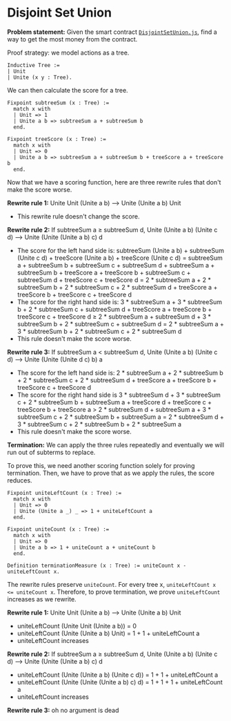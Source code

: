 # Disjoint Set Union

**Problem statement:** Given the smart contract [`DisjointSetUnion.js`](../programs/DisjointSetUnion.js), find a way to get the most money from the contract.

Proof strategy: we model actions as a tree.

```coq
Inductive Tree :=
| Unit
| Unite (x y : Tree).
```

We can then calculate the score for a tree.

```coq
Fixpoint subtreeSum (x : Tree) :=
  match x with
  | Unit => 1
  | Unite a b => subtreeSum a + subtreeSum b
  end.

Fixpoint treeScore (x : Tree) :=
  match x with
  | Unit => 0
  | Unite a b => subtreeSum a + subtreeSum b + treeScore a + treeScore b
  end.
```

Now that we have a scoring function, here are three rewrite rules that don't make the score worse.

**Rewrite rule 1:** Unite Unit (Unite a b) ⟶ Unite (Unite a b) Unit

- This rewrite rule doesn't change the score.

**Rewrite rule 2:** If subtreeSum a ≥ subtreeSum d, Unite (Unite a b) (Unite c d) ⟶ Unite (Unite (Unite a b) c) d

- The score for the left hand side is: subtreeSum (Unite a b) + subtreeSum (Unite c d) + treeScore (Unite a b) + treeScore (Unite c d) = subtreeSum a + subtreeSum b + subtreeSum c + subtreeSum d + subtreeSum a + subtreeSum b + treeScore a + treeScore b + subtreeSum c + subtreeSum d + treeScore c + treeScore d = 2 \* subtreeSum a + 2 \* subtreeSum b + 2 \* subtreeSum c + 2 \* subtreeSum d + treeScore a + treeScore b + treeScore c + treeScore d
- The score for the right hand side is: 3 \* subtreeSum a + 3 \* subtreeSum b + 2 \* subtreeSum c + subtreeSum d + treeScore a + treeScore b + treeScore c + treeScore d ≥ 2 \* subtreeSum a + subtreeSum d + 3 \* subtreeSum b + 2 \* subtreeSum c + subtreeSum d = 2 \* subtreeSum a + 3 \* subtreeSum b + 2 \* subtreeSum c + 2 \* subtreeSum d
- This rule doesn't make the score worse.

**Rewrite rule 3:** If subtreeSum a < subtreeSum d, Unite (Unite a b) (Unite c d) ⟶ Unite (Unite (Unite d c) b) a

- The score for the left hand side is: 2 \* subtreeSum a + 2 \* subtreeSum b + 2 \* subtreeSum c + 2 \* subtreeSum d + treeScore a + treeScore b + treeScore c + treeScore d
- The score for the right hand side is 3 \* subtreeSum d + 3 \* subtreeSum c + 2 \* subtreeSum b + subtreeSum a + treeScore d + treeScore c + treeScore b + treeScore a > 2 \* subtreeSum d + subtreeSum a + 3 \* subtreeSum c + 2 \* subtreeSum b + subtreeSum a = 2 \* subtreeSum d + 3 \* subtreeSum c + 2 \* subtreeSum b + 2 \* subtreeSum a
- This rule doesn't make the score worse.

**Termination:** We can apply the three rules repeatedly and eventually we will run out of subterms to replace.

To prove this, we need another scoring function solely for proving termination. Then, we have to prove that as we apply the rules, the score reduces.

```coq
Fixpoint uniteLeftCount (x : Tree) :=
  match x with
  | Unit => 0
  | Unite (Unite a _) _ => 1 + uniteLeftCount a
  end.

Fixpoint uniteCount (x : Tree) :=
  match x with
  | Unit => 0
  | Unite a b => 1 + uniteCount a + uniteCount b
  end.

Definition terminationMeasure (x : Tree) := uniteCount x - uniteLeftCount x.
```

The rewrite rules preserve `uniteCount`. For every tree x, `uniteLeftCount x <= uniteCount x`. Therefore, to prove termination, we prove `uniteLeftCount` increases as we rewrite.

**Rewrite rule 1:** Unite Unit (Unite a b) ⟶ Unite (Unite a b) Unit

- uniteLeftCount (Unite Unit (Unite a b)) = 0
- uniteLeftCount (Unite (Unite a b) Unit) = 1 + 1 + uniteLeftCount a
- uniteLeftCount increases

**Rewrite rule 2:** If subtreeSum a ≥ subtreeSum d, Unite (Unite a b) (Unite c d) ⟶ Unite (Unite (Unite a b) c) d

- uniteLeftCount (Unite (Unite a b) (Unite c d)) = 1 + 1 + uniteLeftCount a
- uniteLeftCount (Unite (Unite (Unite a b) c) d) = 1 + 1 + 1 + uniteLeftCount a
- uniteLeftCount increases

**Rewrite rule 3:** oh no argument is dead
